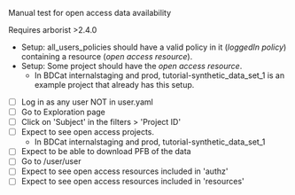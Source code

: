 Manual test for open access data availability

Requires arborist >2.4.0

- Setup: all_users_policies should have a valid policy in it (_loggedIn policy_)
    containing a resource (_open access resource_).
- Setup: Some project should have the _open access resource_.
    - In BDCat internalstaging and prod, tutorial-synthetic_data_set_1  is an example project that already has this setup.
-[ ] Log in as any user NOT in user.yaml
-[ ] Go to Exploration page
-[ ] Click on 'Subject' in the filters > 'Project ID'
-[ ] Expect to see open access projects.
    - In BDCat internalstaging and prod, tutorial-synthetic_data_set_1
-[ ] Expect to be able to download PFB of the data
-[ ] Go to /user/user
-[ ] Expect to see open access resources included in 'authz'
-[ ] Expect to see open access resources included in 'resources'